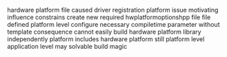 hardware platform file caused driver registration platform issue motivating influence constrains create new required hwplatformoptionshpp file file defined platform level configure necessary compiletime parameter without template consequence cannot easily build hardware platform library independently platform includes hardware platform still platform level application level may solvable build magic